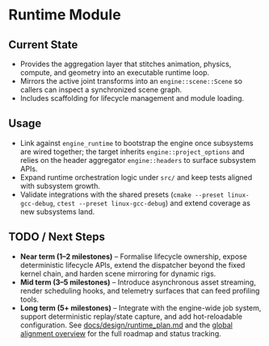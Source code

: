 # Runtime Module

## Current State

- Provides the aggregation layer that stitches animation, physics, compute, and geometry into an executable runtime loop.
- Mirrors the active joint transforms into an `engine::scene::Scene` so callers can inspect a synchronized scene graph.
- Includes scaffolding for lifecycle management and module loading.

## Usage

- Link against `engine_runtime` to bootstrap the engine once subsystems are wired together; the target inherits `engine::project_options` and relies on the header aggregator `engine::headers` to surface subsystem APIs.
- Expand runtime orchestration logic under `src/` and keep tests aligned with subsystem growth.
- Validate integrations with the shared presets (`cmake --preset linux-gcc-debug`, `ctest --preset linux-gcc-debug`) and extend coverage as new subsystems land.

## TODO / Next Steps

- **Near term (1–2 milestones)** – Formalise lifecycle ownership, expose deterministic lifecycle APIs, extend the dispatcher beyond the fixed kernel chain, and harden scene mirroring for dynamic rigs.
- **Mid term (3–5 milestones)** – Introduce asynchronous asset streaming, render scheduling hooks, and telemetry surfaces that can feed profiling tools.
- **Long term (5+ milestones)** – Integrate with the engine-wide job system, support deterministic replay/state capture, and add hot-reloadable configuration. See [docs/design/runtime_plan.md](../../docs/design/runtime_plan.md) and the [global alignment overview](../../docs/global_roadmap.md) for the full roadmap and status tracking.
